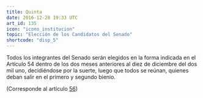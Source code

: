 ```yaml
---
title: Quinta
date: 2016-12-28 19:33 UTC
art_id: 135
icon: "icono_institucion"
topic: "Elección de los Candidatos del Senado"
shortcode: "disp_5"
---
```

Todos los integrantes del Senado serán elegidos en la forma indicada en el Artículo 54 dentro de los dos meses anteriores al diez de diciembre del dos mil uno, decidiéndose por la suerte, luego que todos se reúnan, quienes deban salir en el primero y segundo bienio.

(Corresponde al artículo [56](#art_56)) 
